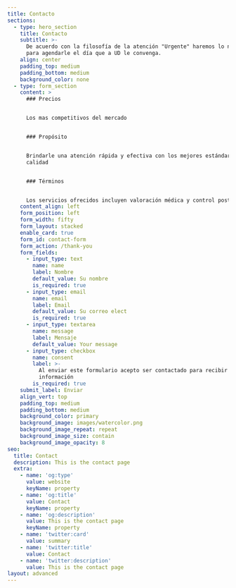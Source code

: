 ```yaml
---
title: Contacto
sections:
  - type: hero_section
    title: Contacto
    subtitle: >-
      De acuerdo con la filosofía de la atención "Urgente" haremos lo necesario
      para agendarle el día que a UD le convenga.
    align: center
    padding_top: medium
    padding_bottom: medium
    background_color: none
  - type: form_section
    content: >
      ### Precios


      Los mas competitivos del mercado


      ### Propósito


      Brindarle una atención rápida y efectiva con los mejores estándares de
      calidad


      ### Términos


      Los servicios ofrecidos incluyen valoración médica y control posterior
    content_align: left
    form_position: left
    form_width: fifty
    form_layout: stacked
    enable_card: true
    form_id: contact-form
    form_action: /thank-you
    form_fields:
      - input_type: text
        name: name
        label: Nombre
        default_value: Su nombre
        is_required: true
      - input_type: email
        name: email
        label: Email
        default_value: Su correo elect
        is_required: true
      - input_type: textarea
        name: message
        label: Mensaje
        default_value: Your message
      - input_type: checkbox
        name: consent
        label: >-
          Al enviar este formulario acepto ser contactado para recibir mas
          información
        is_required: true
    submit_label: Enviar
    align_vert: top
    padding_top: medium
    padding_bottom: medium
    background_color: primary
    background_image: images/watercolor.png
    background_image_repeat: repeat
    background_image_size: contain
    background_image_opacity: 8
seo:
  title: Contact
  description: This is the contact page
  extra:
    - name: 'og:type'
      value: website
      keyName: property
    - name: 'og:title'
      value: Contact
      keyName: property
    - name: 'og:description'
      value: This is the contact page
      keyName: property
    - name: 'twitter:card'
      value: summary
    - name: 'twitter:title'
      value: Contact
    - name: 'twitter:description'
      value: This is the contact page
layout: advanced
---
```

